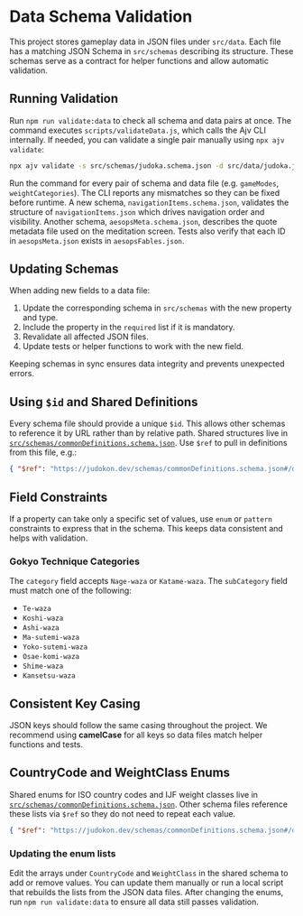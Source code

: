 # Data Schema Validation

This project stores gameplay data in JSON files under `src/data`. Each file has a matching JSON Schema in `src/schemas` describing its structure. These schemas serve as a contract for helper functions and allow automatic validation.

## Running Validation

Run `npm run validate:data` to check all schema and data pairs at once. The command executes `scripts/validateData.js`, which calls the Ajv CLI internally. If needed, you can validate a single pair manually using `npx ajv validate`:

```bash
npx ajv validate -s src/schemas/judoka.schema.json -d src/data/judoka.json
```

Run the command for every pair of schema and data file (e.g. `gameModes`, `weightCategories`). The CLI reports any mismatches so they can be fixed before runtime. A new schema, `navigationItems.schema.json`, validates the structure of `navigationItems.json` which drives navigation order and visibility. Another schema, `aesopsMeta.schema.json`, describes the quote metadata file used on the meditation screen. Tests also verify that each ID in `aesopsMeta.json` exists in `aesopsFables.json`.

## Updating Schemas

When adding new fields to a data file:

1. Update the corresponding schema in `src/schemas` with the new property and type.
2. Include the property in the `required` list if it is mandatory.
3. Revalidate all affected JSON files.
4. Update tests or helper functions to work with the new field.

Keeping schemas in sync ensures data integrity and prevents unexpected errors.

## Using `$id` and Shared Definitions

Every schema file should provide a unique `$id`. This allows other schemas to
reference it by URL rather than by relative path. Shared structures live in
[`src/schemas/commonDefinitions.schema.json`](../../src/schemas/commonDefinitions.schema.json).
Use `$ref` to pull in definitions from this file, e.g.:

```json
{ "$ref": "https://judokon.dev/schemas/commonDefinitions.schema.json#/definitions/Stats" }
```

## Field Constraints

If a property can take only a specific set of values, use `enum` or `pattern`
constraints to express that in the schema. This keeps data consistent and helps
with validation.
### Gokyo Technique Categories

The `category` field accepts `Nage-waza` or `Katame-waza`. The `subCategory` field must match one of the following:

- `Te-waza`
- `Koshi-waza`
- `Ashi-waza`
- `Ma-sutemi-waza`
- `Yoko-sutemi-waza`
- `Osae-komi-waza`
- `Shime-waza`
- `Kansetsu-waza`


## Consistent Key Casing

JSON keys should follow the same casing throughout the project. We recommend
using **camelCase** for all keys so data files match helper functions and tests.

## CountryCode and WeightClass Enums

Shared enums for ISO country codes and IJF weight classes live in
[`src/schemas/commonDefinitions.schema.json`](../../src/schemas/commonDefinitions.schema.json).
Other schema files reference these lists via `$ref` so they do not need to
repeat each value.

```json
{ "$ref": "https://judokon.dev/schemas/commonDefinitions.schema.json#/definitions/CountryCode" }
```

### Updating the enum lists

Edit the arrays under `CountryCode` and `WeightClass` in the shared schema to
add or remove values. You can update them manually or run a local script that
rebuilds the lists from the JSON data files. After changing the enums, run
`npm run validate:data` to ensure all data still passes validation.
